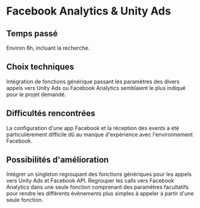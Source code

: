 Facebook Analytics & Unity Ads
======

Temps passé
------
Environ 6h, incluant la recherche.

Choix techniques
------
Intégration de fonctions générique passant les paramètres des divers appels vers Unity Ads ou Facebook Analytics semblaient le plus indiqué pour le projet demandé. 

Difficultés rencontrées
------
La configuration d'une app Facebook et la réception des events a été particulièrement difficile dû au manque d'expérience avec l'environnement Facebook.

Possibilités d'amélioration
------
Intégrer un singleton regroupant des fonctions génériques pour les appels vers Unity Ads et Facebook API. Regrouper les calls vers Facebook Analytics dans une seule fonction comprenant des paramètres facultatifs pour rendre les différents évènements plus simples à appeler à partir d'une seule fonction.
